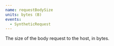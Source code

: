```yaml
---
name: requestBodySize
units: bytes (B)
events:
  - SyntheticRequest
---
```


The size of the body request to the host, in bytes.